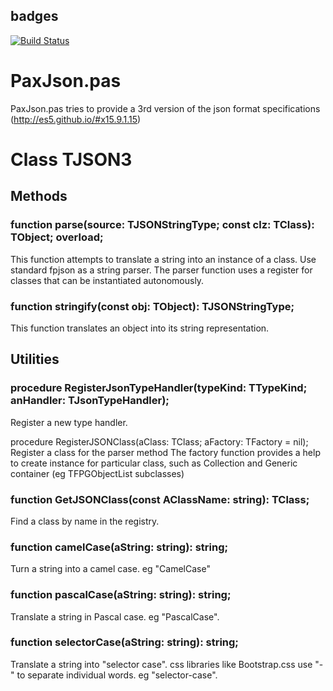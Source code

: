 ## badges
[![Build Status](https://travis-ci.org/paxtibi/paxjson.svg?branch=master)](https://travis-ci.org/paxtibi/paxjson)

# PaxJson.pas
PaxJson.pas tries to provide a 3rd version of the json format specifications  (http://es5.github.io/#x15.9.1.15) 

# Class TJSON3
## Methods

### function parse(source: TJSONStringType; const clz: TClass): TObject; overload;

This function attempts to translate a string into an instance of a class. Use standard fpjson as a string parser. The parser function uses a register for classes that can be instantiated autonomously.

### function stringify(const obj: TObject): TJSONStringType;
This function translates an object into its string representation.

## Utilities

### procedure RegisterJsonTypeHandler(typeKind: TTypeKind; anHandler: TJsonTypeHandler);
Register a new type handler.

procedure RegisterJSONClass(aClass: TClass; aFactory: TFactory = nil);
Register a class for the parser method
The factory function provides a help to create instance for particular class, such as Collection and Generic container (eg TFPGObjectList subclasses)

### function GetJSONClass(const AClassName: string): TClass;
Find a class by name in the registry.

### function camelCase(aString: string): string;
Turn a string into a camel case. eg "CamelCase"

### function pascalCase(aString: string): string;
Translate a string in Pascal case. eg "PascalCase".

### function selectorCase(aString: string): string;   
Translate a string into "selector case". css libraries like Bootstrap.css use "-" to separate individual words. eg "selector-case".
